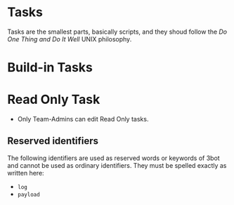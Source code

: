 # Tasks
Tasks are the smallest parts, basically scripts, and they shoud follow the *Do One Thing and Do It Well* UNIX philosophy. 

# Build-in Tasks

# Read Only Task

* Only Team-Admins can edit Read Only tasks.
 

## Reserved identifiers 

The following identifiers are used as reserved words or keywords of 3bot and cannot be used as ordinary identifiers. They must be spelled exactly as written here:

* ``log``
* ``payload``
